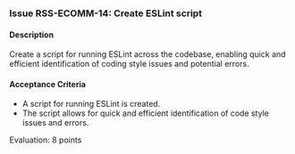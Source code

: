 ### Issue RSS-ECOMM-14: Create ESLint script

#### Description
Create a script for running ESLint across the codebase, enabling quick and efficient identification of coding style issues and potential errors.

#### Acceptance Criteria
- A script for running ESLint is created.
- The script allows for quick and efficient identification of code style issues and errors.

Evaluation: 8 points